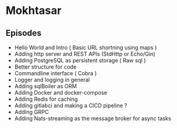 # Mokhtasar 


## Episodes
- Hello World and Intro ( Basic URL shortning using maps )
- Adding http server and REST APIs (StdHttp or Echo/Gin)
- Adding PostgreSQL as persistent storage ( Raw sql )
- Better structure for code
- Commandline interface ( Cobra ) 
- Logger and logging in general
- Adding sqlBoiler as ORM
- Adding Docker and docker-compose
- Adding Redis for caching
- Adding gitlabci and making a CICD pipeline ?
- Adding GRPC
- Adding Nats-streaming as the message broker for async tasks
